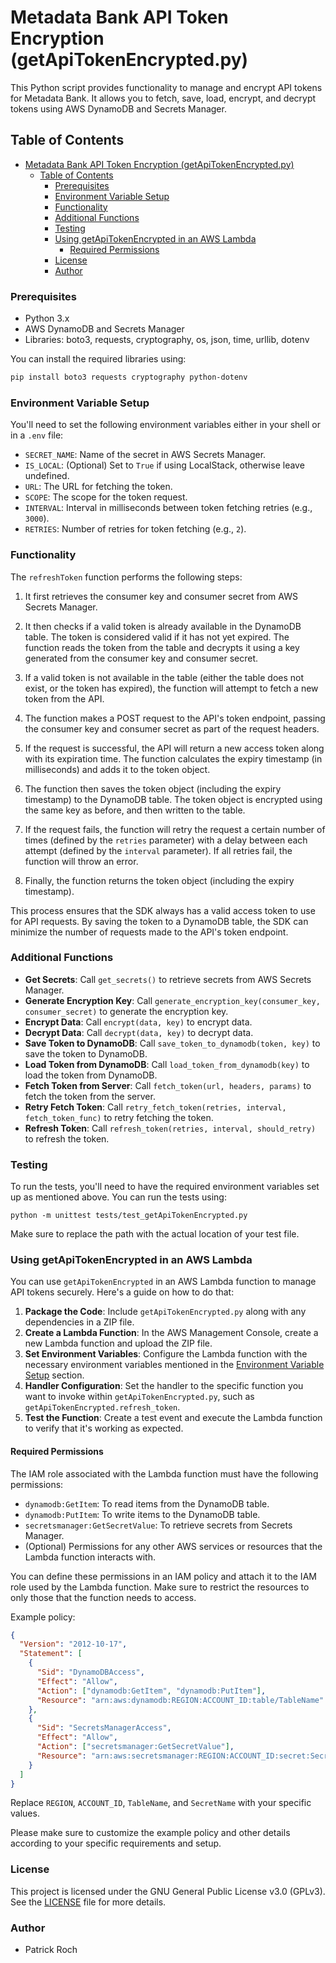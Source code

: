 
# Metadata Bank API Token Encryption (getApiTokenEncrypted.py)

This Python script provides functionality to manage and encrypt API tokens for Metadata Bank. It allows you to fetch, save, load, encrypt, and decrypt tokens using AWS DynamoDB and Secrets Manager.

## Table of Contents

- [Metadata Bank API Token Encryption (getApiTokenEncrypted.py)](#metadata-bank-api-token-encryption-getapitokenencryptedpy)
  - [Table of Contents](#table-of-contents)
    - [Prerequisites](#prerequisites)
    - [Environment Variable Setup](#environment-variable-setup)
    - [Functionality](#functionality)
    - [Additional Functions](#additional-functions)
    - [Testing](#testing)
    - [Using getApiTokenEncrypted in an AWS Lambda](#using-getapitokenencrypted-in-an-aws-lambda)
      - [Required Permissions](#required-permissions)
    - [License](#license)
    - [Author](#author)

### Prerequisites

- Python 3.x
- AWS DynamoDB and Secrets Manager
- Libraries: boto3, requests, cryptography, os, json, time, urllib, dotenv

You can install the required libraries using:

```bash
pip install boto3 requests cryptography python-dotenv
```

### Environment Variable Setup

You'll need to set the following environment variables either in your shell or in a `.env` file:

- `SECRET_NAME`: Name of the secret in AWS Secrets Manager.
- `IS_LOCAL`: (Optional) Set to `True` if using LocalStack, otherwise leave undefined.
- `URL`: The URL for fetching the token.
- `SCOPE`: The scope for the token request.
- `INTERVAL`: Interval in milliseconds between token fetching retries (e.g., `3000`).
- `RETRIES`: Number of retries for token fetching (e.g., `2`).

### Functionality

The `refreshToken` function performs the following steps:

1. It first retrieves the consumer key and consumer secret from AWS Secrets Manager.

2. It then checks if a valid token is already available in the DynamoDB table. The token is considered valid if it has not yet expired. The function reads the token from the table and decrypts it using a key generated from the consumer key and consumer secret.

3. If a valid token is not available in the table (either the table does not exist, or the token has expired), the function will attempt to fetch a new token from the API.

4. The function makes a POST request to the API's token endpoint, passing the consumer key and consumer secret as part of the request headers.

5. If the request is successful, the API will return a new access token along with its expiration time. The function calculates the expiry timestamp (in milliseconds) and adds it to the token object.

6. The function then saves the token object (including the expiry timestamp) to the DynamoDB table. The token object is encrypted using the same key as before, and then written to the table.

7. If the request fails, the function will retry the request a certain number of times (defined by the `retries` parameter) with a delay between each attempt (defined by the `interval` parameter). If all retries fail, the function will throw an error.

8. Finally, the function returns the token object (including the expiry timestamp).

This process ensures that the SDK always has a valid access token to use for API requests. By saving the token to a DynamoDB table, the SDK can minimize the number of requests made to the API's token endpoint.

### Additional Functions

- **Get Secrets**: Call `get_secrets()` to retrieve secrets from AWS Secrets Manager.
- **Generate Encryption Key**: Call `generate_encryption_key(consumer_key, consumer_secret)` to generate the encryption key.
- **Encrypt Data**: Call `encrypt(data, key)` to encrypt data.
- **Decrypt Data**: Call `decrypt(data, key)` to decrypt data.
- **Save Token to DynamoDB**: Call `save_token_to_dynamodb(token, key)` to save the token to DynamoDB.
- **Load Token from DynamoDB**: Call `load_token_from_dynamodb(key)` to load the token from DynamoDB.
- **Fetch Token from Server**: Call `fetch_token(url, headers, params)` to fetch the token from the server.
- **Retry Fetch Token**: Call `retry_fetch_token(retries, interval, fetch_token_func)` to retry fetching the token.
- **Refresh Token**: Call `refresh_token(retries, interval, should_retry)` to refresh the token.

### Testing

To run the tests, you'll need to have the required environment variables set up as mentioned above. You can run the tests using:

```shell
python -m unittest tests/test_getApiTokenEncrypted.py
```

Make sure to replace the path with the actual location of your test file.

### Using getApiTokenEncrypted in an AWS Lambda

You can use `getApiTokenEncrypted` in an AWS Lambda function to manage API tokens securely. Here's a guide on how to do that:

1. **Package the Code**: Include `getApiTokenEncrypted.py` along with any dependencies in a ZIP file.
2. **Create a Lambda Function**: In the AWS Management Console, create a new Lambda function and upload the ZIP file.
3. **Set Environment Variables**: Configure the Lambda function with the necessary environment variables mentioned in the [Environment Variable Setup](#environment-variable-setup) section.
4. **Handler Configuration**: Set the handler to the specific function you want to invoke within `getApiTokenEncrypted.py`, such as `getApiTokenEncrypted.refresh_token`.
5. **Test the Function**: Create a test event and execute the Lambda function to verify that it's working as expected.

#### Required Permissions

The IAM role associated with the Lambda function must have the following permissions:

- `dynamodb:GetItem`: To read items from the DynamoDB table.
- `dynamodb:PutItem`: To write items to the DynamoDB table.
- `secretsmanager:GetSecretValue`: To retrieve secrets from Secrets Manager.
- (Optional) Permissions for any other AWS services or resources that the Lambda function interacts with.

You can define these permissions in an IAM policy and attach it to the IAM role used by the Lambda function. Make sure to restrict the resources to only those that the function needs to access.

Example policy:

```json
{
  "Version": "2012-10-17",
  "Statement": [
    {
      "Sid": "DynamoDBAccess",
      "Effect": "Allow",
      "Action": ["dynamodb:GetItem", "dynamodb:PutItem"],
      "Resource": "arn:aws:dynamodb:REGION:ACCOUNT_ID:table/TableName"
    },
    {
      "Sid": "SecretsManagerAccess",
      "Effect": "Allow",
      "Action": ["secretsmanager:GetSecretValue"],
      "Resource": "arn:aws:secretsmanager:REGION:ACCOUNT_ID:secret:SecretName"
    }
  ]
}
```

Replace `REGION`, `ACCOUNT_ID`, `TableName`, and `SecretName` with your specific values.

Please make sure to customize the example policy and other details according to your specific requirements and setup.

### License

This project is licensed under the GNU General Public License v3.0 (GPLv3). See the [LICENSE](./LICENSE.txt) file for more details.

### Author

- Patrick Roch
